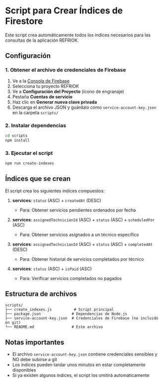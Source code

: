 # Script para Crear Índices de Firestore

Este script crea automáticamente todos los índices necesarios para las consultas de la aplicación REFRIOK.

## Configuración

### 1. Obtener el archivo de credenciales de Firebase

1. Ve a la [Consola de Firebase](https://console.firebase.google.com/)
2. Selecciona tu proyecto REFRIOK
3. Ve a **Configuración del Proyecto** (ícono de engranaje)
4. Pestaña **Cuentas de servicio**
5. Haz clic en **Generar nueva clave privada**
6. Descarga el archivo JSON y guárdalo como `service-account-key.json` en la carpeta `scripts/`

### 2. Instalar dependencias

```bash
cd scripts
npm install
```

### 3. Ejecutar el script

```bash
npm run create-indexes
```

## Índices que se crean

El script crea los siguientes índices compuestos:

1. **services**: `status` (ASC) + `createdAt` (DESC)
   - Para: Obtener servicios pendientes ordenados por fecha

2. **services**: `assignedTechnicianId` (ASC) + `status` (ASC) + `scheduledFor` (ASC)
   - Para: Obtener servicios asignados a un técnico específico

3. **services**: `assignedTechnicianId` (ASC) + `status` (ASC) + `completedAt` (DESC)
   - Para: Obtener historial de servicios completados por técnico

4. **services**: `status` (ASC) + `isPaid` (ASC)
   - Para: Verificar servicios completados no pagados

## Estructura de archivos

```
scripts/
├── create_indexes.js          # Script principal
├── package.json              # Dependencias de Node.js
├── service-account-key.json  # Credenciales de Firebase (no incluido en git)
└── README.md                 # Este archivo
```

## Notas importantes

- El archivo `service-account-key.json` contiene credenciales sensibles y NO debe subirse a git
- Los índices pueden tardar unos minutos en estar completamente disponibles
- Si ya existen algunos índices, el script los omitirá automáticamente
